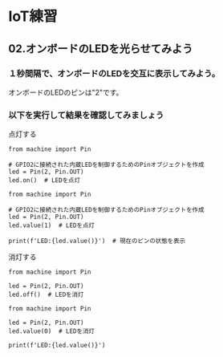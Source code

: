 # IoT練習

## 02.オンボードのLEDを光らせてみよう

### １秒間隔で、オンボードのLEDを交互に表示してみよう。

オンボードのLEDのピンは"2"です。

### 以下を実行して結果を確認してみましょう

点灯する
```
from machine import Pin

# GPIO2に接続された内蔵LEDを制御するためのPinオブジェクトを作成
led = Pin(2, Pin.OUT)
led.on()  # LEDを点灯
```

```
from machine import Pin

# GPIO2に接続された内蔵LEDを制御するためのPinオブジェクトを作成
led = Pin(2, Pin.OUT)
led.value(1)  # LEDを点灯

print(f'LED:{led.value()}')  # 現在のピンの状態を表示
```

消灯する
```
from machine import Pin

led = Pin(2, Pin.OUT)
led.off()  # LEDを消灯
```

```
from machine import Pin

led = Pin(2, Pin.OUT)
led.value(0)  # LEDを消灯

print(f'LED:{led.value()}')
```